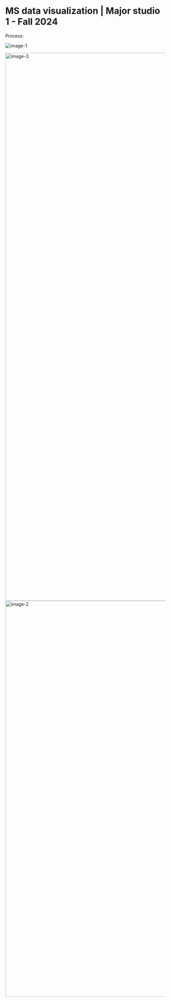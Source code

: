 # MS data visualization | Major studio 1 - Fall 2024 

Process:

![image-1](https://github.com/user-attachments/assets/6469dac9-e1a7-463e-b4f4-99125b77523c)

<img width="1721" alt="image-3" src="https://github.com/user-attachments/assets/6ce7852d-bdbf-4c32-b100-3ba0f3cb0a4a" />
<img width="1244" alt="image-2" src="https://github.com/user-attachments/assets/3086daa2-456b-4796-980a-f1af5b9231b0" />

